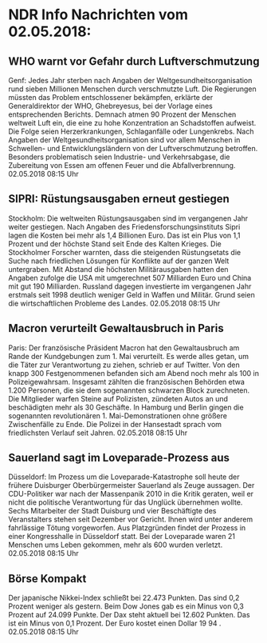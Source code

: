 # NDR Info Nachrichten vom 02.05.2018:


## WHO warnt vor Gefahr durch Luftverschmutzung
Genf:		Jedes Jahr sterben nach Angaben der Weltgesundheitsorganisation rund sieben Millionen Menschen durch verschmutzte Luft. Die Regierungen müssten das Problem entschlossener bekämpfen, erklärte der Generaldirektor der WHO, Ghebreyesus, bei der Vorlage eines entsprechenden Berichts. Demnach atmen 90 Prozent der Menschen weltweit Luft ein, die eine zu hohe Konzentration an Schadstoffen aufweist. Die Folge seien Herzerkrankungen, Schlaganfälle oder Lungenkrebs. Nach Angaben der Weltgesundheitsorganisation sind vor allem Menschen in Schwellen- und Entwicklungsländern von der Luftverschmutzung betroffen. Besonders problematisch seien Industrie- und Verkehrsabgase, die Zubereitung von Essen am offenen Feuer und die Abfallverbrennung. 02.05.2018 08:15 Uhr 

## SIPRI: Rüstungsausgaben erneut gestiegen
Stockholm: Die weltweiten Rüstungsausgaben sind im vergangenen Jahr weiter gestiegen. Nach Angaben des Friedensforschungsinstituts Sipri lagen die Kosten bei mehr als 1,4 Billionen Euro. Das ist ein Plus von 1,1 Prozent und der höchste Stand seit Ende des Kalten Krieges. Die Stockholmer Forscher warnten, dass die steigenden Rüstungsetats die Suche nach friedlichen Lösungen für Konflikte auf der ganzen Welt untergraben. Mit Abstand die höchsten Militärausgaben hatten den Angaben zufolge die USA mit umgerechnet 507 Milliarden Euro und China mit gut 190 Milliarden. Russland dagegen investierte im vergangenen Jahr erstmals seit 1998 deutlich weniger Geld in Waffen und Militär. Grund seien die wirtschaftlichen Probleme des Landes. 02.05.2018 08:15 Uhr 

## Macron verurteilt Gewaltausbruch in Paris
Paris: Der französische Präsident Macron hat den Gewaltausbruch am Rande der Kundgebungen zum 1. Mai verurteilt. Es werde alles getan, um die Täter zur Verantwortung zu ziehen, schrieb er auf Twitter. Von den knapp 300 Festgenommenen befanden sich am Abend noch mehr als 100 in Polizeigewahrsam. Insgesamt zählten die französischen Behörden etwa 1.200 Personen, die sie dem sogenannten schwarzen Block zurechneten. Die Mitglieder warfen Steine auf Polizisten, zündeten Autos an und beschädigten mehr als 30 Geschäfte. In Hamburg und Berlin gingen die sogenannten revolutionären 1. Mai-Demonstrationen ohne größere Zwischenfälle zu Ende. Die Polizei in der Hansestadt sprach vom friedlichsten Verlauf seit Jahren. 02.05.2018 08:15 Uhr 

## Sauerland sagt im Loveparade-Prozess aus
Düsseldorf: Im Prozess um die Loveparade-Katastrophe soll heute der frühere Duisburger Oberbürgermeister Sauerland als Zeuge aussagen. Der CDU-Politiker war nach der Massenpanik 2010 in die Kritik geraten, weil er nicht die politische Verantwortung für das Unglück übernehmen wollte. Sechs Mitarbeiter der Stadt Duisburg und vier Beschäftigte des Veranstalters stehen seit Dezember vor Gericht. Ihnen wird unter anderem fahrlässige Tötung vorgeworfen. Aus Platzgründen findet der Prozess in einer Kongresshalle in Düsseldorf statt. Bei der Loveparade waren 21 Menschen ums Leben gekommen, mehr als 600 wurden verletzt. 02.05.2018 08:15 Uhr 

## Börse Kompakt
Der japanische Nikkei-Index schließt bei  22.473  Punkten. Das sind  0,2  Prozent weniger als gestern. Beim Dow Jones gab es ein Minus von  0,3  Prozent auf 24.099  Punkte. Der Dax steht aktuell bei  12.602  Punkten. Das ist ein Minus von  0,1  Prozent. Der Euro kostet einen Dollar 19 94  . 02.05.2018 08:15 Uhr 
